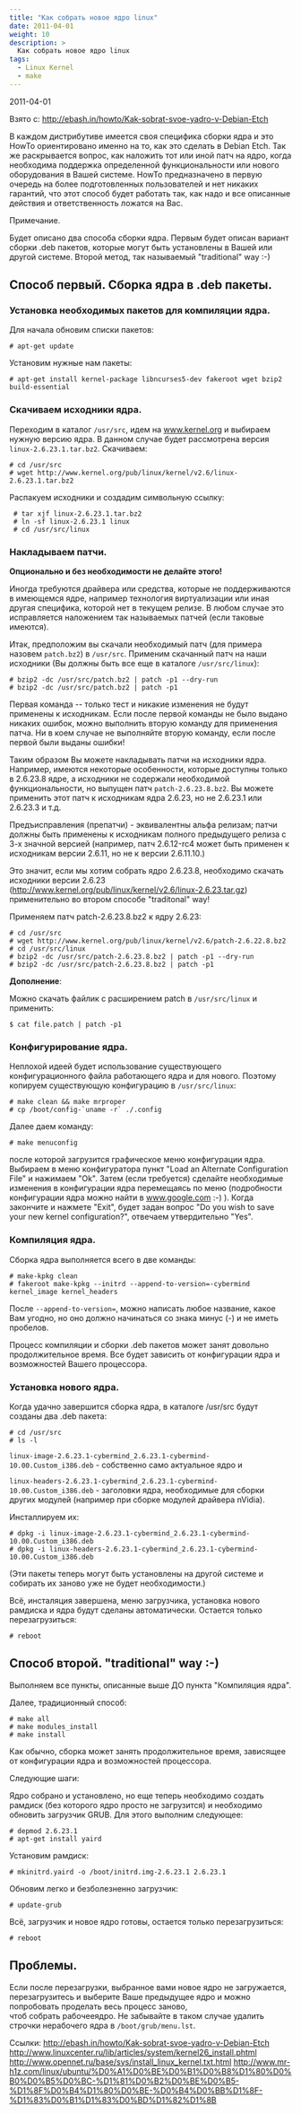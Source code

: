 ```yaml
---
title: "Как собрать новое ядро linux"
date: 2011-04-01
weight: 10
description: >
  Как собрать новое ядро linux
tags:
  - Linux Kernel
  - make
---
```


2011-04-01

Взято с: http://ebash.in/howto/Kak-sobrat-svoe-yadro-v-Debian-Etch

В каждом дистрибутиве имеется своя специфика сборки ядра и это HowTo ориентировано именно на то, как это сделать в Debian Etch. Так же раскрывается вопрос, как наложить тот или иной патч на ядро, когда необходима поддержка определенной функциональности или нового оборудования в Вашей системе. HowTo предназначено в первую очередь на более подготовленных пользователей и нет никаких гарантий, что этот способ будет работать так, как надо и все описанные действия и ответственность ложатся на Вас.

Примечание.

Будет описано два способа сборки ядра. Первым будет описан вариант сборки .deb пакетов, которые могут быть установлены в Вашей или другой системе. Второй метод, так называемый "traditional" way :-)

## Способ первый. Сборка ядра в .deb пакеты.

### Установка необходимых пакетов для компиляции ядра.
Для начала обновим списки пакетов:
```
# apt-get update
```
Установим нужные нам пакеты:
```
# apt-get install kernel-package libncurses5-dev fakeroot wget bzip2 build-essential
```
### Скачиваем исходники ядра.
Переходим в каталог `/usr/src`, идем на www.kernel.org и выбираем нужную версию ядра. В данном случае будет рассмотрена версия `linux-2.6.23.1.tar.bz2`. Скачиваем:
```
# cd /usr/src
# wget http://www.kernel.org/pub/linux/kernel/v2.6/linux-2.6.23.1.tar.bz2
```
Распакуем исходники и создадим символьную ссылку:
```
 # tar xjf linux-2.6.23.1.tar.bz2
 # ln -sf linux-2.6.23.1 linux 
 # cd /usr/src/linux
```
### Накладываем патчи.
**Опционально и без необходимости не делайте этого!**

Иногда требуются драйвера или средства, которые не поддерживаются в имеющемся ядре, например технология виртуализации или иная другая специфика, которой нет в текущем релизе. В любом случае это исправляется наложением так называемых патчей (если таковые имеются).

Итак, предположим вы скачали необходимый патч (для примера назовем `patch.bz2`) в `/usr/src`. Применим скачанный патч на наши исходники (Вы должны быть все еще в каталоге `/usr/src/linux`):
```
# bzip2 -dc /usr/src/patch.bz2 | patch -p1 --dry-run
# bzip2 -dc /usr/src/patch.bz2 | patch -p1
```
Первая команда -- только тест и никакие изменения не будут применены к исходникам. Если после первой команды не было выдано никаких ошибок, можно выполнить вторую команду для применения патча. Ни в коем случае не выполняйте вторую команду, если после первой были выданы ошибки!

Таким образом Вы можете накладывать патчи на исходники ядра. Например, имеются некоторые особенности, которые доступны только в 2.6.23.8 ядре, а исходники не содержали необходимой функциональности, но выпущен патч `patch-2.6.23.8.bz2`. Вы можете применить этот патч к исходникам ядра 2.6.23, но не 2.6.23.1 или 2.6.23.3 и т.д.

Предъисправления (препатчи) - эквивалентны альфа релизам; патчи должны быть применены к исходникам полного предыдущего релиза с 3-х значной версией (например, патч 2.6.12-rc4 может быть применен к исходникам версии 2.6.11, но не к версии 2.6.11.10.)

Это значит, если мы хотим собрать ядро 2.6.23.8, необходимо скачать исходники версии 2.6.23 (http://www.kernel.org/pub/linux/kernel/v2.6/linux-2.6.23.tar.gz) применительно во втором способе "traditonal" way!

Применяем патч patch-2.6.23.8.bz2 к ядру 2.6.23:
```
# cd /usr/src
# wget http://www.kernel.org/pub/linux/kernel/v2.6/patch-2.6.22.8.bz2
# cd /usr/src/linux
# bzip2 -dc /usr/src/patch-2.6.23.8.bz2 | patch -p1 --dry-run
# bzip2 -dc /usr/src/patch-2.6.23.8.bz2 | patch -p1
```
**Дополнение**:

Можно скачать файлик с расширением patch в `/usr/src/linux` и применить:
```
$ cat file.patch | patch -p1
```
### Конфигурирование ядра.
Неплохой идеей будет использование существующего конфигурационного файла работающего ядра и для нового. Поэтому копируем существующую конфигурацию в `/usr/src/linux`:
```
# make clean && make mrproper
# cp /boot/config-`uname -r` ./.config
```
Далее даем команду:
```
# make menuconfig
```
после которой загрузится графическое меню конфигурации ядра. Выбираем в меню конфигуратора пункт "Load an Alternate Configuration File" и нажимаем "Оk". Затем (если требуется) сделайте необходимые изменения в конфигурации ядра перемещаясь по меню (подробности конфигурации ядра можно найти в www.google.com :-) ). Когда закончите и нажмете "Exit", будет задан вопрос "Do you wish to save your new kernel configuration?", отвечаем утвердительно "Yes".

### Компиляция ядра.
Сборка ядра выполняется всего в две команды:
```
# make-kpkg clean
# fakeroot make-kpkg --initrd --append-to-version=-cybermind kernel_image kernel_headers
```
После `--append-to-version=`, можно написать любое название, какое Вам угодно, но оно должно начинаться со знака минус (-) и не иметь пробелов.

Процесс компиляции и сборки .deb пакетов может занят довольно продолжительное время. Все будет зависить от конфигурации ядра и возможностей Вашего процессора.

### Установка нового ядра.
Когда удачно завершится сборка ядра, в каталоге /usr/src будут созданы два .deb пакета:
```
# cd /usr/src
# ls -l
```
`linux-image-2.6.23.1-cybermind_2.6.23.1-cybermind-10.00.Custom_i386.deb` - собственно само актуальное ядро и

`linux-headers-2.6.23.1-cybermind_2.6.23.1-cybermind-10.00.Custom_i386.deb` - заголовки ядра, необходимые для сборки других модулей (например при сборке модулей драйвера nVidia).

Инсталлируем их:
```
# dpkg -i linux-image-2.6.23.1-cybermind_2.6.23.1-cybermind-10.00.Custom_i386.deb
# dpkg -i linux-headers-2.6.23.1-cybermind_2.6.23.1-cybermind-10.00.Custom_i386.deb
```
(Эти пакеты теперь могут быть установлены на другой системе и собирать их заново уже не будет необходимости.)

Всё, инсталяция завершена, меню загрузчика, установка нового рамдиска и ядра будут сделаны автоматически. Остается только перезагрузиться:
```
# reboot
```

## Способ второй. "traditional" way :-)

Выполняем все пункты, описанные выше ДО пункта "Компиляция ядра".

Далее, традиционный способ:
```
# make all
# make modules_install
# make install
```
Как обычно, сборка может занять продолжительное время, зависящее от конфигурации ядра и возможностей процессора.

Следующие шаги:

Ядро собрано и установлено, но еще теперь необходимо создать рамдиск (без которого ядро просто не загрузится) и необходимо обновить загрузчик GRUB. Для этого выполним следующее:
```
# depmod 2.6.23.1
# apt-get install yaird
```
Установим рамдиск:
```
# mkinitrd.yaird -o /boot/initrd.img-2.6.23.1 2.6.23.1
```
Обновим легко и безболезненно загрузчик:
```
# update-grub
```
Всё, загрузчик и новое ядро готовы, остается только перезагрузиться:
```
# reboot
```

## Проблемы.

Если после перезагрузки, выбранное вами новое ядро не загружается, перезагрузитесь и выберите Ваше предыдущее ядро и можно попробовать проделать весь процесс заново, чтоб собрать рабочееядро. Не забывайте в таком случае удалить строчки нерабочего ядра в `/boot/grub/menu.lst`.

Ссылки:
http://ebash.in/howto/Kak-sobrat-svoe-yadro-v-Debian-Etch
http://www.linuxcenter.ru/lib/articles/system/kernel26_install.phtml
http://www.opennet.ru/base/sys/install_linux_kernel.txt.html
http://www.mr-h1z.com/linux/ubuntu/%D0%A1%D0%BE%D0%B1%D0%B8%D1%80%D0%B0%D0%B5%D0%BC-%D1%81%D0%B2%D0%BE%D0%B5-%D1%8F%D0%B4%D1%80%D0%BE-%D0%B4%D0%BB%D1%8F-%D1%83%D0%B1%D1%83%D0%BD%D1%82%D1%8B
